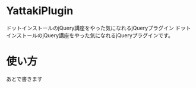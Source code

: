# YattakiPlugin
ドットインストールのjQuery講座をやった気になれるjQueryプラグイン
ドットインストールのjQuery講座をやった気になれるjQueryプラグインです。

# 使い方
あとで書きます
